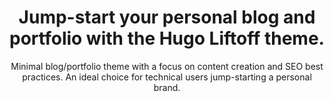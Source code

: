 ---
title: Jump-start your personal blog and portfolio with the Hugo Liftoff theme.
subtitle: Minimal blog/portfolio theme with a focus on content creation and SEO best practices. An ideal choice for technical users jump-starting a personal brand.
seo_title: Hugo Liftoff | Hugo theme for creators

posts_section_heading: Recent Posts
projects_section_heading: My Projects
---